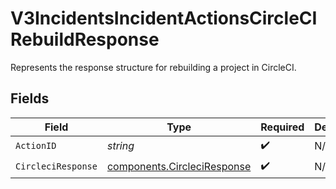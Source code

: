 # V3IncidentsIncidentActionsCircleCIRebuildResponse

Represents the response structure for rebuilding a project in CircleCI.


## Fields

| Field                                                                      | Type                                                                       | Required                                                                   | Description                                                                |
| -------------------------------------------------------------------------- | -------------------------------------------------------------------------- | -------------------------------------------------------------------------- | -------------------------------------------------------------------------- |
| `ActionID`                                                                 | *string*                                                                   | :heavy_check_mark:                                                         | N/A                                                                        |
| `CircleciResponse`                                                         | [components.CircleciResponse](../../models/components/circleciresponse.md) | :heavy_check_mark:                                                         | N/A                                                                        |